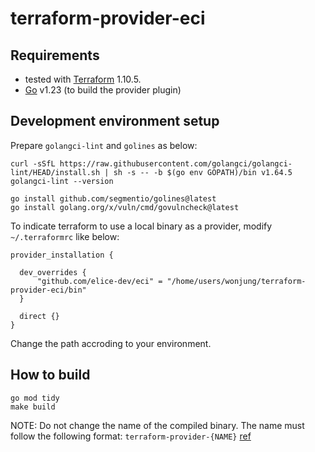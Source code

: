 # terraform-provider-eci

## Requirements

- tested with [Terraform](https://www.terraform.io/downloads.html) 1.10.5.
- [Go](https://golang.org/doc/install) v1.23 (to build the provider plugin)



## Development environment setup 

Prepare `golangci-lint` and `golines` as below:
```
curl -sSfL https://raw.githubusercontent.com/golangci/golangci-lint/HEAD/install.sh | sh -s -- -b $(go env GOPATH)/bin v1.64.5
golangci-lint --version

go install github.com/segmentio/golines@latest
go install golang.org/x/vuln/cmd/govulncheck@latest

```



To indicate terraform to use a local binary as a provider, modify `~/.terraformrc` like below:

```
provider_installation {

  dev_overrides {
      "github.com/elice-dev/eci" = "/home/users/wonjung/terraform-provider-eci/bin"
  }

  direct {}
}
```
Change the path accroding to your environment.


## How to build
```
go mod tidy
make build
```
NOTE: Do not change the name of the compiled binary. The name must follow the following format: `terraform-provider-{NAME}` [ref](https://developer.hashicorp.com/terraform/registry/providers/publishing)




